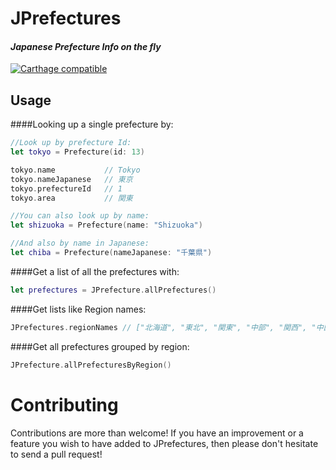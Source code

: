 # JPrefectures 
#### *Japanese Prefecture Info on the fly*
[![Carthage compatible](https://img.shields.io/badge/Carthage-compatible-4BC51D.svg?style=flat)](https://github.com/Carthage/Carthage)



## Usage
####Looking up a single prefecture by:

```swift
//Look up by prefecture Id: 
let tokyo = Prefecture(id: 13)

tokyo.name           // Tokyo
tokyo.nameJapanese   // 東京
tokyo.prefectureId   // 1
tokyo.area           // 関東

//You can also look up by name:
let shizuoka = Prefecture(name: "Shizuoka")

//And also by name in Japanese:
let chiba = Prefecture(nameJapanese: "千葉県")

```
####Get a list of all the prefectures with:

```swift 
let prefectures = JPrefecture.allPrefectures()
```

####Get lists like Region names:

```swift
JPrefectures.regionNames // ["北海道", "東北", "関東", "中部", "関西", "中国", "四国", "九州"]
```

####Get all prefectures grouped by region:

```swift
JPrefecture.allPrefecturesByRegion()
```

# Contributing 
Contributions are more than welcome!
If you have an improvement or a feature you wish to have added to JPrefectures, then please don't hesitate to 
send a pull request!

